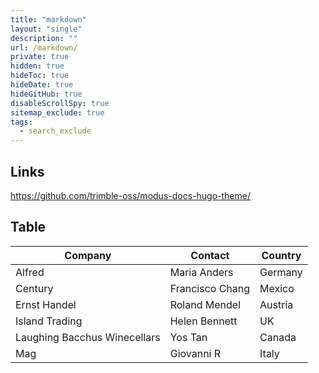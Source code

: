 ```yaml
---
title: "markdown"
layout: "single"
description: ""
url: /markdown/
private: true
hidden: true
hideToc: true
hideDate: true
hideGitHub: true
disableScrollSpy: true
sitemap_exclude: true
tags:
  - search_exclude
---
```


## Links

<https://github.com/trimble-oss/modus-docs-hugo-theme/>

## Table

| Company                      | Contact         | Country |
| ---------------------------- | --------------- | ------- |
| Alfred                       | Maria Anders    | Germany |
| Century                      | Francisco Chang | Mexico  |
| Ernst Handel                 | Roland Mendel   | Austria |
| Island Trading               | Helen Bennett   | UK      |
| Laughing Bacchus Winecellars | Yos Tan         | Canada  |
| Mag                          | Giovanni R      | Italy   |
